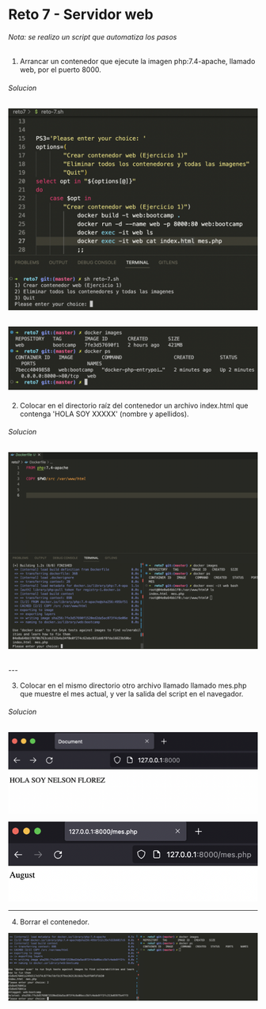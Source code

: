 # Reto 7 - Servidor web

###### Nota: se realizo un script que automatiza los pasos

1. Arrancar un contenedor que ejecute la imagen php:7.4-apache, llamado web, por el puerto 8000.

###### Solucion
![Screenshot](./img/reto7_0.png)
<br>

![Screenshot](./img/reto7_1.png)
<br>
---

2. Colocar en el directorio raíz del contenedor un archivo index.html que contenga 'HOLA SOY XXXXX' (nombre y apellidos).

###### Solucion

![Screenshot](./img/reto7_5.png)

<br>
---

3.  Colocar en el mismo directorio otro archivo llamado llamado mes.php que muestre el mes actual, y ver la salida del script en el navegador. 



###### Solucion

![Screenshot](./img/reto7_2.png)
<br>

![Screenshot](./img/reto7_3.png)

---

4. Borrar el contenedor.

![Screenshot](./img/reto7_4.png)



